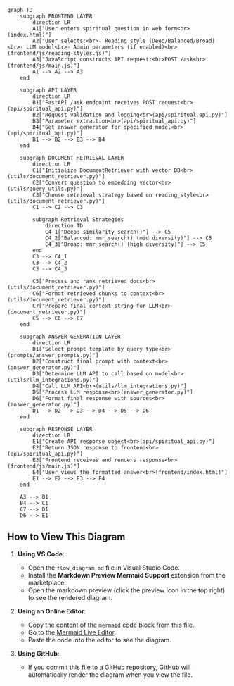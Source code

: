 ```mermaid
graph TD
    subgraph FRONTEND LAYER
        direction LR
        A1["User enters spiritual question in web form<br>(index.html)"]
        A2["User selects:<br>- Reading style (Deep/Balanced/Broad)<br>- LLM model<br>- Admin parameters (if enabled)<br>(frontend/js/reading-styles.js)"]
        A3["JavaScript constructs API request:<br>POST /ask<br>(frontend/js/main.js)"]
        A1 --> A2 --> A3
    end

    subgraph API LAYER
        direction LR
        B1["FastAPI /ask endpoint receives POST request<br>(api/spiritual_api.py)"]
        B2["Request validation and logging<br>(api/spiritual_api.py)"]
        B3["Parameter extraction<br>(api/spiritual_api.py)"]
        B4["Get answer generator for specified model<br>(api/spiritual_api.py)"]
        B1 --> B2 --> B3 --> B4
    end

    subgraph DOCUMENT RETRIEVAL LAYER
        direction LR
        C1["Initialize DocumentRetriever with vector DB<br>(utils/document_retriever.py)"]
        C2["Convert question to embedding vector<br>(utils/query_utils.py)"]
        C3["Choose retrieval strategy based on reading_style<br>(utils/document_retriever.py)"]
        C1 --> C2 --> C3

        subgraph Retrieval Strategies
            direction TD
            C4_1["Deep: similarity_search()"] --> C5
            C4_2["Balanced: mmr_search() (mid diversity)"] --> C5
            C4_3["Broad: mmr_search() (high diversity)"] --> C5
        end
        C3 --> C4_1
        C3 --> C4_2
        C3 --> C4_3

        C5["Process and rank retrieved docs<br>(utils/document_retriever.py)"]
        C6["Format retrieved chunks to context<br>(utils/document_retriever.py)"]
        C7["Prepare final context string for LLM<br>(document_retriever.py)"]
        C5 --> C6 --> C7
    end

    subgraph ANSWER GENERATION LAYER
        direction LR
        D1["Select prompt template by query type<br>(prompts/answer_prompts.py)"]
        D2["Construct final prompt with context<br>(answer_generator.py)"]
        D3["Determine LLM API to call based on model<br>(utils/llm_integrations.py)"]
        D4["Call LLM API<br>(utils/llm_integrations.py)"]
        D5["Process LLM response<br>(answer_generator.py)"]
        D6["Format final response with sources<br>(answer_generator.py)"]
        D1 --> D2 --> D3 --> D4 --> D5 --> D6
    end

    subgraph RESPONSE LAYER
        direction LR
        E1["Create API response object<br>(api/spiritual_api.py)"]
        E2["Return JSON response to frontend<br>(api/spiritual_api.py)"]
        E3["Frontend receives and renders response<br>(frontend/js/main.js)"]
        E4["User views the formatted answer<br>(frontend/index.html)"]
        E1 --> E2 --> E3 --> E4
    end

    A3 --> B1
    B4 --> C1
    C7 --> D1
    D6 --> E1
```

## How to View This Diagram

1.  **Using VS Code**: 
    *   Open the `flow_diagram.md` file in Visual Studio Code.
    *   Install the **Markdown Preview Mermaid Support** extension from the marketplace.
    *   Open the markdown preview (click the preview icon in the top right) to see the rendered diagram.

2.  **Using an Online Editor**:
    *   Copy the content of the `mermaid` code block from this file.
    *   Go to the [Mermaid Live Editor](https://mermaid.live).
    *   Paste the code into the editor to see the diagram.

3.  **Using GitHub**:
    *   If you commit this file to a GitHub repository, GitHub will automatically render the diagram when you view the file.
